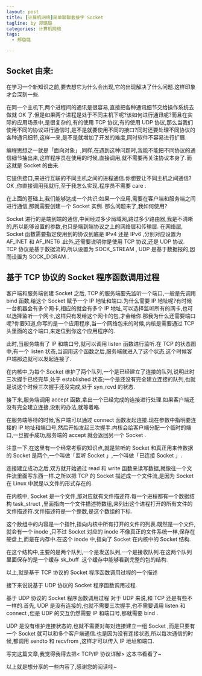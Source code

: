 ```yaml
---
layout: post  
title: [计算机网络]简单聊聊套接字 Socket
tagline: by 郑璐璐
categories: 计算机网络  
tags: 
  - 郑璐璐

---
```


## Socket 由来:
在学习一个新知识之前,要去想它为什么会出现,它的出现解决了什么问题.这样印象才会深刻一些.

在同一个主机下,两个进程间的通讯是很容易,直接把各种通讯细节交给操作系统去做就 OK 了.但是如果两个进程是处于不同主机下呢?该如何进行通讯呢?而且在实际的应用场景中,是很复杂的,有的使用 TCP 协议,有的使用 UDP 协议,那么当我们使用不同的协议进行通信时,是不是就要使用不同的接口?同时还要处理不同协议的各种通讯细节,这样一来,是不是就增加了开发的难度,同时软件不容易进行扩展.

编程思想之一就是「面向对象」,同样,在遇到这种问题时,我能不能把不同协议的通信细节抽出来,这样程序员在使用的时候,直接调用,就不需要再关注协议本身了.而这就是 Socket 的由来.

它提供接口,来进行互联的不同主机之间的进程通信.你想要让不同主机之间通信? OK ,你直接调用我就行,至于我怎么实现,程序员不需要 care .

在上面的基础上,我们能够达成一个共识:如果一个应用,需要在客户端和服务端之间进行通信,那就需要创建一个 Socket 实例.
那么问题来了,我如何使用?

Socket 进行的是端到端的通信,中间经过多少局域网,路过多少路由器,我是不清晰的,所以能够设置的参数,也只是端到端协议之上的网络层和传输层.
在网络层, Socket 函数需要指定使用到的协议到底是 IPv4 还是 IPv6 ,分别对应设置为 AF_INET 和 AF_INET6 .此外,还需要说明你是使用 TCP 协议,还是 UDP 协议. TCP 协议是基于数据流的,所以设置为 SOCK_STREAM , UDP 是基于数据报的,因而设置为 SOCK_DGRAM .

## 基于 TCP 协议的 Socket 程序函数调用过程
客户端和服务端创建 Socket 之后, TCP 的服务端要先监听一个端口,一般是先调用 bind 函数,给这个 Socket 赋予一个 IP 地址和端口.为什么需要 IP 地址呢?有时候一台机器会有多个网卡,相应的就会有多个 IP 地址,可以选择监听所有的网卡,也可以选择监听一个网卡,这样只有发给这个网卡的包,才会给你.那我为什么还需要端口呢?你要知道,你写的是一个应用程序,当一个网络包来的时候,内核是需要通过 TCP 头里面的这个端口,来定位到你这个应用程序的.

 此时,当服务端有了 IP 和端口号,就可以调用 listen 函数进行监听.在 TCP 的状态图中,有一个 listen 状态,当调用这个函数之后,服务端就进入了这个状态,这个时候客户端那边就可以发起连接了.

在内核中,为每个 Socket 维护了两个队列,一个是已经建立了连接的队列,说明此时三次握手已经完毕,处于 established 状态;一个是还没有完全建立连接的队列,也就是说这个时候三次握手还没完成,处于 syn_rcvd 的状态.

接下来,服务端调用 accept 函数,拿出一个已经完成的连接进行处理.如果客户端还没有完全建立连接,没别的办法,就等着咯.

在服务端等待的时候,客户端可以通过 connect 函数发起连接.现在参数中指明要连接的 IP 地址和端口号,然后开始发起三次握手.内核会给客户端分配一个临时的端口,一旦握手成功,服务端的 accept 就会返回另一个 Socket .

注意一下,在这里有一个经常考察的知识点,就是监听的 Socket 和真正用来传数据的 Socket 是两个,一个叫做「监听 Socket 」,一个叫做「已连接 Socket 」.

连接建立成功之后,双方就开始通过 read 和 write 函数来读写数据,就像往一个文件流里面写东西一样.之所以把 TCP 的 Socket 描述成一个文件流,是因为 Socket 在 Linux 中就是以文件的形式存在的.

在内核中, Socket 是一个文件,那对应就有文件描述符.每一个进程都有一个数据结构 task_struct ,里面指向一个文件描述符数组,来列出这个进程打开的所有文件的文件描述符.文件描述符是一个整数,是这个数组的下标.

这个数组中的内容是一个指针,指向内核中所有打开的文件的列表.既然是一个文件,就会有一个 inode ,只不过 Socket 对应的 inode 不像真正的文件系统一样,保存在硬盘上,而是在内存中.在这个 inode 中,指向了 Socket 在内核中的 Socket 结构.

在这个结构中,主要的是两个队列,一个是发送队列,一个是接收队列.在这两个队列里面保存的是一个缓存 sk_buff .这个缓存中能够看到完整的包的结构.

以上,就是基于 TCP 协议的 Socket 程序函数调用过程的一个描述

接下来说说基于 UDP 协议的 Socket 程序函数调用过程.

基于 UDP 协议的 Socket 程序函数调用过程
对于 UDP 来说,和 TCP 还是有些不一样的.首先, UDP 是没有连接的,也就不需要三次握手,也不需要调用 listen 和 connect ,但是 UDP 的交互仍然需要 IP 和端口号,那就需要 bind .  

UDP 是没有维护连接状态的,也就不需要对每对连接建立一组 Socket ,而是只要有一个 Socket 就可以和多个客户端通信.也是因为没有连接状态,所以每次通信的时候,都调用 sendto 和 recvfrom ,这样才可以传入 IP 地址和端口.
 
写完这篇文章,我觉得我得去把< TCP/IP 协议详解> 这本书看看了~

以上就是想分享的一些内容了,感谢您的阅读哇~